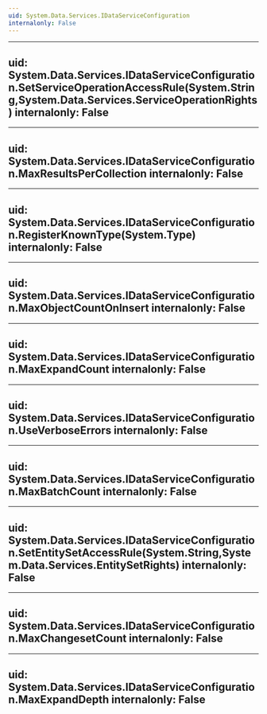 ```yaml
---
uid: System.Data.Services.IDataServiceConfiguration
internalonly: False
---
```


---
uid: System.Data.Services.IDataServiceConfiguration.SetServiceOperationAccessRule(System.String,System.Data.Services.ServiceOperationRights)
internalonly: False
---

---
uid: System.Data.Services.IDataServiceConfiguration.MaxResultsPerCollection
internalonly: False
---

---
uid: System.Data.Services.IDataServiceConfiguration.RegisterKnownType(System.Type)
internalonly: False
---

---
uid: System.Data.Services.IDataServiceConfiguration.MaxObjectCountOnInsert
internalonly: False
---

---
uid: System.Data.Services.IDataServiceConfiguration.MaxExpandCount
internalonly: False
---

---
uid: System.Data.Services.IDataServiceConfiguration.UseVerboseErrors
internalonly: False
---

---
uid: System.Data.Services.IDataServiceConfiguration.MaxBatchCount
internalonly: False
---

---
uid: System.Data.Services.IDataServiceConfiguration.SetEntitySetAccessRule(System.String,System.Data.Services.EntitySetRights)
internalonly: False
---

---
uid: System.Data.Services.IDataServiceConfiguration.MaxChangesetCount
internalonly: False
---

---
uid: System.Data.Services.IDataServiceConfiguration.MaxExpandDepth
internalonly: False
---
